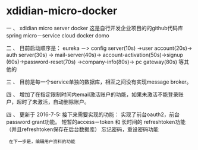 # xdidian-micro-docker
一 、 xdidian  micro server docker 
这是自行开发企业项目的的github代码库
spring micro－service cloud docker domo

二 、 目前启动顺序是： eureka －> config server(10s) ->user account(20s)-> auth server(30s)
-> mail-server(40s)-> account-activation(50s)->signup (60s)->password-reset(70s)
->company-info(80s)-> pc gateway(80s)
 等其他的

三 、 目前是每一个service单独的数据库，相互之间没有实现message broker。

四 、 增加了在指定限制时间内email激活账户的功能，如果未激活不能登录账户，超时了未激活，自动删除账户。


四 、 更新于 2016-7-5: 接下来需要实现的功能： 
     实现了前台oauth2，前台 password grant功能。
     短暂的access－token 和 长时间的 refreshtoken功能（并且refreshtoken保存在后台数据库）
     忘记密码，重设密码功能
     
     在下一步是，编辑用户资料的功能
  
 

 
   